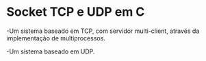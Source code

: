 # Socket TCP e UDP em C

-Um sistema baseado em TCP, com servidor multi-client, através da implementação de
multiprocessos.

-Um sistema baseado em UDP.
